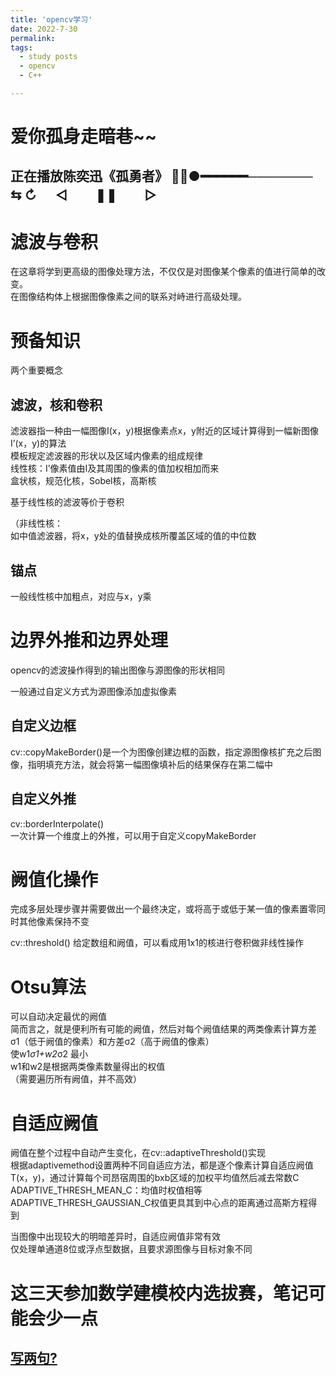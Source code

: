 ```yaml
---
title: 'opencv学习'
date: 2022-7-30
permalink: 
tags:
  - study posts
  - opencv
  - C++

---
```

# 爱你孤身走暗巷~~    
## 正在播放陈奕迅《孤勇者》 💓💗●━━━━━━─────── ⇆ ↻ ㅤ ◁ ㅤㅤ❚❚ ㅤㅤ▷ 



# 滤波与卷积       
在这章将学到更高级的图像处理方法，不仅仅是对图像某个像素的值进行简单的改变。         
在图像结构体上根据图像像素之间的联系对峙进行高级处理。        

# 预备知识   
两个重要概念      
## 滤波，核和卷积       
滤波器指一种由一幅图像I(x，y)根据像素点x，y附近的区域计算得到一幅新图像I’(x，y)的算法     
模板规定滤波器的形状以及区域内像素的组成规律      
线性核：I’像素值由I及其周围的像素的值加权相加而来   
盒状核，规范化核，Sobel核，高斯核       

基于线性核的滤波等价于卷积    

（非线性核：   
如中值滤波器，将x，y处的值替换成核所覆盖区域的值的中位数   

## 锚点    
一般线性核中加粗点，对应与x，y乘   

# 边界外推和边界处理    
opencv的滤波操作得到的输出图像与源图像的形状相同    

一般通过自定义方式为源图像添加虚拟像素    

## 自定义边框    
cv::copyMakeBorder()是一个为图像创建边框的函数，指定源图像核扩充之后图像，指明填充方法，就会将第一幅图像填补后的结果保存在第二幅中    


## 自定义外推   
cv::borderInterpolate()       
一次计算一个维度上的外推，可以用于自定义copyMakeBorder

# 阙值化操作   
完成多层处理步骤并需要做出一个最终决定，或将高于或低于某一值的像素置零同时其他像素保持不变        

cv::threshold() 给定数组和阙值，可以看成用1x1的核进行卷积做非线性操作     

# Otsu算法   
可以自动决定最优的阙值    
简而言之，就是便利所有可能的阙值，然后对每个阙值结果的两类像素计算方差σ1（低于阙值的像素）和方差σ2（高于阙值的像素）        
使w1*σ1+w2*σ2 最小     
w1和w2是根据两类像素数量得出的权值    
（需要遍历所有阙值，并不高效）       


# 自适应阙值        
阙值在整个过程中自动产生变化，在cv::adaptiveThreshold()实现    
根据adaptivemethod设置两种不同自适应方法，都是逐个像素计算自适应阙值T(x，y)，通过计算每个司昂宿周围的bxb区域的加权平均值然后减去常数C   
ADAPTIVE_THRESH_MEAN_C：均值时权值相等      
ADAPTIVE_THRESH_GAUSSIAN_C权值更具其到中心点的距离通过高斯方程得到         

当图像中出现较大的明暗差异时，自适应阙值非常有效        
仅处理单通道8位或浮点型数据，且要求源图像与目标对象不同                  










# 这三天参加数学建模校内选拔赛，笔记可能会少一点         


## [写两句?](https://github.com/HEA1OR/HEA1OR.github.io/tree/master/_posts)


